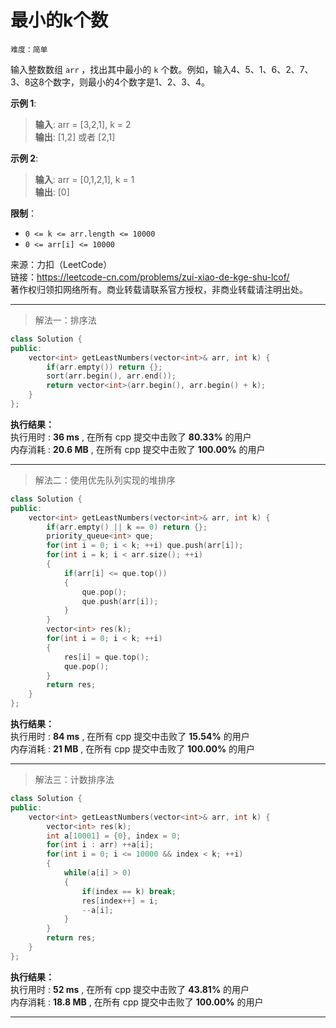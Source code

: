 # 最小的k个数 #  
`难度：简单` 

输入整数数组 `arr` ，找出其中最小的 `k` 个数。例如，输入4、5、1、6、2、7、3、8这8个数字，则最小的4个数字是1、2、3、4。  

**示例 1**:  
>**输入**: arr = [3,2,1], k = 2  
>**输出**: [1,2] 或者 [2,1]  

**示例 2**:  
>**输入**: arr = [0,1,2,1], k = 1  
>**输出**: [0]  

**限制**：  
- `0 <= k <= arr.length <= 10000`  
- `0 <= arr[i] <= 10000`  

来源：力扣（LeetCode）  
链接：https://leetcode-cn.com/problems/zui-xiao-de-kge-shu-lcof/  
著作权归领扣网络所有。商业转载请联系官方授权，非商业转载请注明出处。  

---  
>解法一：排序法  

```C++  
class Solution {
public:
    vector<int> getLeastNumbers(vector<int>& arr, int k) {
        if(arr.empty()) return {};
        sort(arr.begin(), arr.end());
        return vector<int>(arr.begin(), arr.begin() + k);
    }
};
```  

**执行结果：**  
执行用时 : **36 ms** , 在所有 cpp 提交中击败了 **80.33%** 的用户  
内存消耗 : **20.6 MB** , 在所有 cpp 提交中击败了 **100.00%** 的用户  

---  
>解法二：使用优先队列实现的堆排序  

```C++  
class Solution {
public:
    vector<int> getLeastNumbers(vector<int>& arr, int k) {
        if(arr.empty() || k == 0) return {};
        priority_queue<int> que;
        for(int i = 0; i < k; ++i) que.push(arr[i]);
        for(int i = k; i < arr.size(); ++i)
        {
            if(arr[i] <= que.top())
            {
                que.pop();
                que.push(arr[i]);
            }
        }
        vector<int> res(k);
        for(int i = 0; i < k; ++i)
        {
            res[i] = que.top();
            que.pop();
        }
        return res;
    }
};
```  

**执行结果：**  
执行用时 : **84 ms** , 在所有 cpp 提交中击败了 **15.54%** 的用户  
内存消耗 : **21 MB** , 在所有 cpp 提交中击败了 **100.00%** 的用户  

---  
>解法三：计数排序法  

```C++  
class Solution {
public:
    vector<int> getLeastNumbers(vector<int>& arr, int k) {
        vector<int> res(k);
        int a[10001] = {0}, index = 0;
        for(int i : arr) ++a[i];
        for(int i = 0; i <= 10000 && index < k; ++i)
        {
            while(a[i] > 0)
            {
                if(index == k) break;
                res[index++] = i;
                --a[i];
            }
        }
        return res;
    }
};
```  

**执行结果：**  
执行用时 : **52 ms** , 在所有 cpp 提交中击败了 **43.81%** 的用户  
内存消耗 : **18.8 MB** , 在所有 cpp 提交中击败了 **100.00%** 的用户  

---  